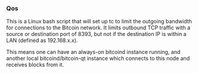 ### Qos ###

This is a Linux bash script that will set up tc to limit the outgoing bandwidth for connections to the Bitcoin network. It limits outbound TCP traffic with a source or destination port of 8393, but not if the destination IP is within a LAN (defined as 192.168.x.x).

This means one can have an always-on bitcoind instance running, and another local bitcoind/bitcoin-qt instance which connects to this node and receives blocks from it.
